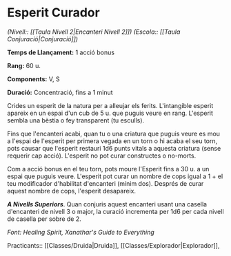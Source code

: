 # Esperit Curador

*(Nivell:: [[Taula Nivell 2|Encanteri Nivell 2]]) (Escola:: [[Taula Conjuració|Conjuració]])*

**Temps de Llançament:** 1 acció bonus

**Rang:** 60 u.

**Components:** V, S

**Duració:** Concentració, fins a 1 minut

Crides un esperit de la natura per a alleujar els ferits. L'intangible esperit apareix en un espai d'un cub de 5 u. que puguis veure en rang. L'esperit sembla una bèstia o fey transparent (tu esculls).

Fins que l'encanteri acabi, quan tu o una criatura que puguis veure es mou a l'espai de l'esperit per primera vegada en un torn o hi acaba el seu torn, pots causar que l'esperit restauri 1d6 punts vitals a aquesta criatura (sense requerir cap acció). L'esperit no pot curar constructes o no-morts.

Com a acció bonus en el teu torn, pots moure l'Esperit fins a 30 u. a un espai que puguis veure. L'esperit pot curar un nombre de cops igual a 1 + el teu modificador d'habilitat d'encanteri (mínim dos). Després de curar aquest nombre de cops, l'esperit desapareix.

***A Nivells Superiors***. Quan conjuris aquest encanteri usant una casella d'encanteri de nivell 3 o major, la curació incrementa per 1d6 per cada nivell de casella per sobre de 2.


*Font: Healing Spirit, Xanathar's Guide to Everything*



Practicants:: [[Classes/Druida|Druida]], [[Classes/Explorador|Explorador]],